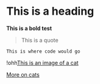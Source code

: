 # This is a heading

**This is a bold test**

> This is a quote

```
This is where code would go
```

!ohh[This is an image of a cat]('https://media2.giphy.com/media/VbnUQpnihPSIgIXuZv/200w.gif?cid=6c09b952brnxd5i7whbtnkl9tfx2p0pr28h870h3mlka9glp&ep=v1_gifs_search&rid=200w.gif&ct=g')

[More on cats](factsoncats.md)